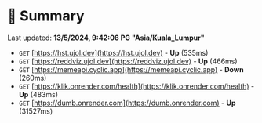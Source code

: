 # 📖 Summary
Last updated: **13/5/2024, 9:42:06 PG "Asia/Kuala_Lumpur"**

- `GET` [https://hst.ujol.dev](https://hst.ujol.dev) - **Up** (535ms)
- `GET` [https://reddviz.ujol.dev](https://reddviz.ujol.dev) - **Up** (466ms)
- `GET` [https://memeapi.cyclic.app](https://memeapi.cyclic.app) - **Down** (260ms)
- `GET` [https://klik.onrender.com/health](https://klik.onrender.com/health) - **Up** (483ms)
- `GET` [https://dumb.onrender.com](https://dumb.onrender.com) - **Up** (31527ms)
